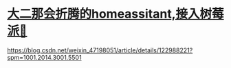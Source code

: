 # [大二那会折腾的homeassitant,接入树莓派👣](https://github.com/HealUP/MyBlog/issues/34)

https://blog.csdn.net/weixin_47198051/article/details/122988221?spm=1001.2014.3001.5501
